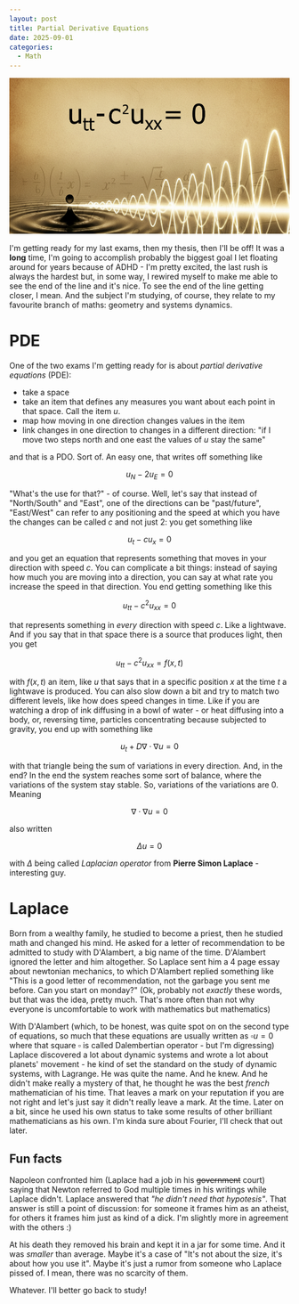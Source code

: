 ```yaml
---
layout: post
title: Partial Derivative Equations
date: 2025-09-01
categories:
  - Math
---
```


![Wave equation](/assets/img/wavePDE.png)

I'm getting ready for my last exams, then my thesis, then I'll be off!
It was a **long** time, I'm going to accomplish probably the biggest goal I let floating around for years because of ADHD - I'm pretty excited, the last rush is always the hardest but, in some way, I rewired myself to make me able to see the end of the line and it's nice.
To see the end of the line getting closer, I mean. And the subject I'm studying, of course, they relate to my favourite branch of maths: geometry and systems dynamics.

<!--more-->

# PDE
One of the two exams I'm getting ready for is about *partial derivative equations* (PDE): 
- take a space
- take an item that defines any measures you want about each point in that space. Call the item $u$.
- map how moving in one direction changes values in the item
- link changes in one direction to changes in a different direction: "if I move two steps north and one east the values of $u$ stay the same"

and that is a PDO. Sort of. An easy one, that writes off something like 

$$u_N-2u_E=0$$

"What's the use for that?" - of course. Well, let's say that instead of "North/South" and "East", one of the directions can be "past/future", "East/West" can refer to any positioning and the speed at which you have the changes can be called $c$ and not just 2: you get something like

$$u_t-cu_x=0$$

and you get an equation that represents something that moves in your direction with speed $c$.
You can complicate a bit things: instead of saying how much you are moving into a direction, you can say at what rate you increase the speed in that direction. You end getting something like this

$$u_{tt}-c^2u_{xx}=0$$

that represents something in *every* direction with speed $c$. Like a lightwave.
And if you say that in that space there is a source that produces light, then you get

$$u_{tt}-c^2u_{xx}=f(x,t)$$

with $f(x,t)$ an item, like $u$ that says that in a specific position $x$ at the time $t$ a lightwave is produced.
You can also slow down a bit and try to match two different levels, like how does speed changes in time. Like if you are watching a drop of ink diffusing in a bowl of water - or heat diffusing into a body, or, reversing time, particles concentrating because subjected to gravity, you end up with something like

$$u_t+D\nabla\cdot\nabla u=0$$

with that triangle being the sum of variations in every direction.
And, in the end? In the end the system reaches some sort of balance, where the variations of the system stay stable. So, variations of the variations are 0. Meaning

$$\nabla\cdot\nabla u=0$$

also written

$$\Delta u=0$$

with $\Delta$ being called *Laplacian operator* from **Pierre Simon Laplace** - interesting guy.
# Laplace
Born from a wealthy family, he studied to become a priest, then he studied math and changed his mind.
He asked for a letter of recommendation to be admitted to study with D'Alambert, a big name of the time. D'Alambert ignored the letter and him altogether. So Laplace sent him a 4 page essay about newtonian mechanics, to which D'Alambert replied something like "This is a good letter of recommendation, not the garbage you sent me before. Can you start on monday?"
(Ok, probably not *exactly* these words, but that was the idea, pretty much. That's more often than not why everyone is uncomfortable to work with mathematics but mathematics)

With D'Alambert (which, to be honest, was quite spot on on the second type of equations, so much that these equations are usually written as $\square u=0$ where that square $\square$  is called Dalembertian operator - but I'm digressing) Laplace discovered a lot about dynamic systems and wrote a lot about planets' movement - he kind of set the standard on the study of dynamic systems, with Lagrange. He was quite the name.
And he knew.
And he didn't make really a mystery of that, he thought he was the best *french* mathematician of his time. That leaves a mark on your reputation if you are not right and let's just say it didn't really leave a mark. At the time. Later on a bit, since he used his own status to take some results of other brilliant mathematicians as his own. I'm kinda sure about Fourier, I'll check that out later.
## Fun facts
Napoleon confronted him (Laplace had a job in his ~~government~~ court) saying that Newton referred to God multiple times in his writings while Laplace didn't.
Laplace answered that *"he didn't need that hypotesis"*. That answer is still a point of discussion: for someone it frames him as an atheist, for others it frames him just as kind of a dick. I'm slightly more in agreement with the others :)

At his death they removed his brain and kept it in a jar for some time. And it was *smaller* than average.
Maybe it's a case of "It's not about the size, it's about how you use it".
Maybe it's just a rumor from someone who Laplace pissed of. I mean, there was no scarcity of them.

Whatever. I'll better go back to study!
